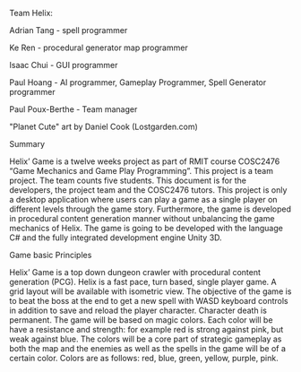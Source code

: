 Team Helix:

Adrian Tang - spell programmer

Ke Ren - procedural generator map programmer

Isaac Chui - GUI programmer

Paul Hoang - AI programmer, Gameplay Programmer, Spell Generator programmer

Paul Poux-Berthe - Team manager


"Planet Cute" art by Daniel Cook (Lostgarden.com)

Summary

Helix’ Game is a twelve weeks project as part of RMIT course COSC2476 “Game Mechanics and Game Play Programming”. 
This project is a team project. The team counts five students. This document is for the developers, the project team and the COSC2476 tutors.
This project is only a desktop application where users can play a game as a single player on different levels through the game story. Furthermore, 
the game is developed in procedural content generation manner without unbalancing the game mechanics of Helix.
The game is going to be developed with the language C# and the fully integrated development engine Unity 3D.

Game basic Principles

Helix’ Game is a top down dungeon crawler with procedural content generation (PCG). Helix is a fast pace, turn based, single player game. 
A grid layout will be available with isometric view. The objective of the game is to beat the boss at the end to get a new spell with WASD keyboard controls in addition to save and reload the player character.
 Character death is permanent.
The game will be based on magic colors. Each color will be have a resistance and strength: for example red is strong against pink, but weak against blue. 
The colors will be a core part of strategic gameplay as both the map and the enemies as well as the spells in the game will be of a certain color. Colors are as follows: red, blue, green, yellow, purple, pink.
